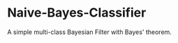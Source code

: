 Naive-Bayes-Classifier
======================

A simple multi-class Bayesian Filter with Bayes' theorem.
